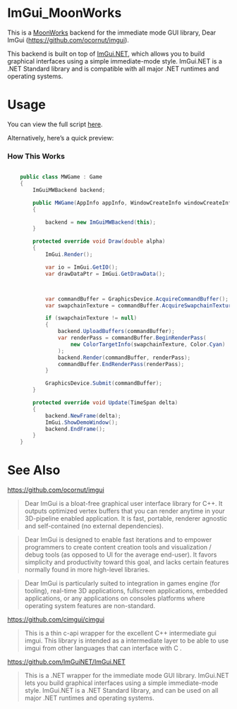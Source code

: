 # ImGui_MoonWorks
This is a [MoonWorks](https://github.com/MoonsideGames/MoonWorks) backend for the immediate mode GUI library, Dear ImGui (https://github.com/ocornut/imgui). 

This backend is built on top of [ImGui.NET](https://github.com/ImGuiNET/ImGui.NET), which allows you to build graphical interfaces using a simple immediate-mode style. ImGui.NET is a .NET Standard library and is compatible with all major .NET runtimes and operating systems.

# Usage
You can view the full script [here](https://github.com/nimzahed/ImGui_MoonWorks/blob/main/example/ImGui.net_MoonWorks.cs).

Alternatively, here’s a quick preview:
### **How This Works**
```csharp

    public class MWGame : Game
    {
        ImGuiMWBackend backend;

        public MWGame(AppInfo appInfo, WindowCreateInfo windowCreateInfo, FramePacingSettings framePacingSettings, ShaderFormat availableShaderFormats, bool debugMode = false) : base(appInfo, windowCreateInfo, framePacingSettings, availableShaderFormats, debugMode)
        {

            backend = new ImGuiMWBackend(this);
        }

        protected override void Draw(double alpha)
        {
            ImGui.Render();

            var io = ImGui.GetIO();
            var drawDataPtr = ImGui.GetDrawData();



            var commandBuffer = GraphicsDevice.AcquireCommandBuffer();
            var swapchainTexture = commandBuffer.AcquireSwapchainTexture(MainWindow);

            if (swapchainTexture != null)
            {
                backend.UploadBuffers(commandBuffer);
                var renderPass = commandBuffer.BeginRenderPass(
                    new ColorTargetInfo(swapchainTexture, Color.Cyan)
                );
                backend.Render(commandBuffer, renderPass);
                commandBuffer.EndRenderPass(renderPass);
            }

            GraphicsDevice.Submit(commandBuffer);
        }

        protected override void Update(TimeSpan delta)
        {
            backend.NewFrame(delta);
            ImGui.ShowDemoWindow();
            backend.EndFrame();
        }
    }
```

# See Also
https://github.com/ocornut/imgui
> Dear ImGui is a bloat-free graphical user interface library for C++. It outputs optimized vertex buffers that you can render anytime in your 3D-pipeline enabled application. It is fast, portable, renderer agnostic and self-contained (no external dependencies).

> Dear ImGui is designed to enable fast iterations and to empower programmers to create content creation tools and visualization / debug tools (as opposed to UI for the average end-user). It favors simplicity and productivity toward this goal, and lacks certain features normally found in more high-level libraries.

> Dear ImGui is particularly suited to integration in games engine (for tooling), real-time 3D applications, fullscreen applications, embedded applications, or any applications on consoles platforms where operating system features are non-standard.


https://github.com/cimgui/cimgui
> This is a thin c-api wrapper for the excellent C++ intermediate gui imgui. This library is intended as a intermediate layer to be able to use imgui from other languages that can interface with C .

https://github.com/ImGuiNET/ImGui.NET
> This is a .NET wrapper for the immediate mode GUI library. ImGui.NET lets you build graphical interfaces using a simple immediate-mode style. ImGui.NET is a .NET Standard library, and can be used on all major .NET runtimes and operating systems.
